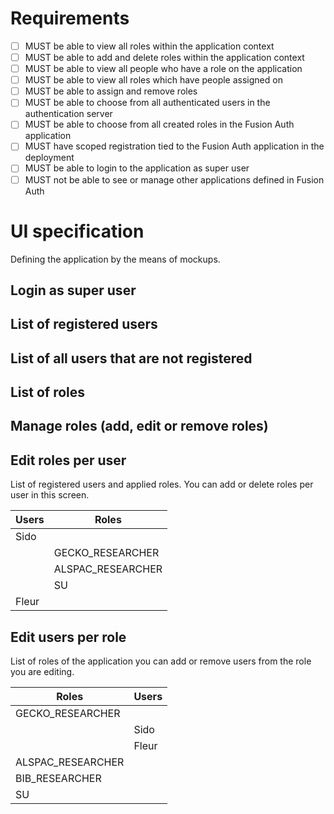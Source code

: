 # Requirements
- [ ] MUST be able to view all roles within the application context
- [ ] MUST be able to add and delete roles within the application context
- [ ] MUST be able to view all people who have a role on the application
- [ ] MUST be able to view all roles which have people assigned on
- [ ] MUST be able to assign and remove roles
- [ ] MUST be able to choose from all authenticated users in the authentication server
- [ ] MUST be able to choose from all created roles in the Fusion Auth application
- [ ] MUST have scoped registration tied to the Fusion Auth application in the deployment
- [ ] MUST be able to login to the application as super user
- [ ] MUST not be able to see or manage other applications defined in Fusion Auth

# UI specification
Defining the application by the means of mockups.

## Login as super user

## List of registered users

## List of all users that are not registered

## List of roles

## Manage roles (add, edit or remove roles)

## Edit roles per user
List of registered users and applied roles. You can add or delete roles per user in this screen.

| Users  | Roles             |
| ------ | ----------------- |
| Sido   |                   |
|        | GECKO_RESEARCHER  |
|        | ALSPAC_RESEARCHER |
|        | SU                |
| Fleur  |                   |

## Edit users per role
List of roles of the application you can add or remove users from the role you are editing.

| Roles             | Users      |
| ----------------- | ---------- |
| GECKO_RESEARCHER  |            |
|                   | Sido       |
|                   | Fleur      |
| ALSPAC_RESEARCHER |            |
| BIB_RESEARCHER    |            |
| SU                |            |






